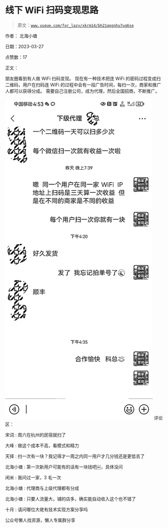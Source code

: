 # 线下 WiFi 扫码变现思路

> 原文：[`www.yuque.com/for_lazy/xkrm14/bh21qognhu7ug6se`](https://www.yuque.com/for_lazy/xkrm14/bh21qognhu7ug6se)



作者： 北海小塘



日期：2023-03-27



点赞数：17



正文：



朋友圈看到有人做 WiFi 扫码变现。 现在有一种技术把连 WiFi 的密码过程变成扫二维码，用户在扫码连 WiFi 的过程中会有一段广告时间，每扫一次，商家和推广人都可以获得分成。 需要自己注册公司，成为代理，然后全国招商，不断推广。



![](img/c846f336d331b6bd221621127d0413a0.png)  <ne-p id="u1866a7b2" data-lake-id="u1866a7b2">评论区：



宋词 : 周六在杭州的民宿就扫了



大峰 : 做这个成本不高，看模式和精力



天择 : 扫一次有一块？我记得才一周之内同一用户才几分钱还是更低去了



北海小塘 : 第一次新用户可能有的话有一块钱吧￼，具体没问



闲米 : 我问过一家，3 毛一次



北海小塘 : 代理商与上级代理都有分成



北海小塘 : 只要人流量大，铺的店多，确实能自动收入这个也不错了



十月 : 请问哪位大佬有技术实现方案分享吗



公众号懒人找资源，懒人专属群分享

</ne-p>